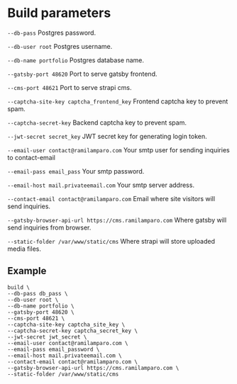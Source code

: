 # Build parameters

`--db-pass` Postgres password.

`--db-user root` Postgres username.

`--db-name portfolio` Postgres database name.

`--gatsby-port 48620` Port to serve gatsby frontend.

`--cms-port 48621` Port to serve strapi cms.

`--captcha-site-key captcha_frontend_key` Frontend captcha key to prevent spam.

`--captcha-secret-key` Backend captcha key to prevent spam.

`--jwt-secret secret_key` JWT secret key for generating login token.

`--email-user contact@ramilamparo.com` Your smtp user for sending inquiries to contact-email

`--email-pass email_pass` Your smtp password.

`--email-host mail.privateemail.com` Your smtp server address.

`--contact-email contact@ramilamparo.com` Email where site visitors will send inquiries.

`--gatsby-browser-api-url https://cms.ramilamparo.com` Where gatsby will send inquiries from browser.

`--static-folder /var/www/static/cms` Where strapi will store uploaded media files.

## Example

```
build \
--db-pass db_pass \
--db-user root \
--db-name portfolio \
--gatsby-port 48620 \
--cms-port 48621 \
--captcha-site-key captcha_site_key \
--captcha-secret-key captcha_secret_key \
--jwt-secret jwt_secret \
--email-user contact@ramilamparo.com \
--email-pass email_password \
--email-host mail.privateemail.com \
--contact-email contact@ramilamparo.com \
--gatsby-browser-api-url https://cms.ramilamparo.com \
--static-folder /var/www/static/cms
```
